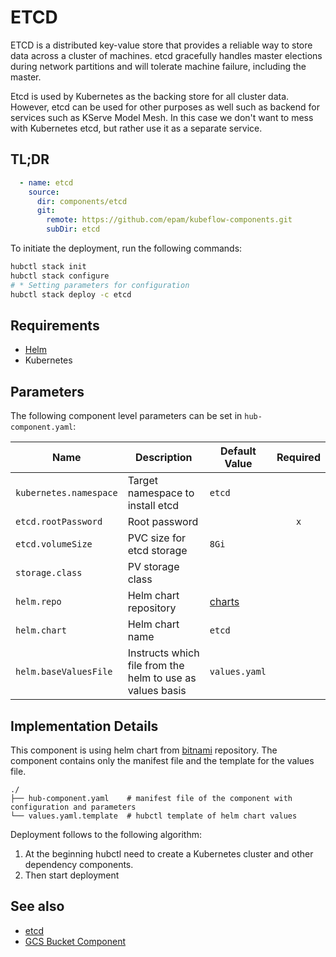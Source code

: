 # ETCD

ETCD is a distributed key-value store that provides a reliable way to store data across a cluster of machines. etcd gracefully handles master elections during network partitions and will tolerate machine failure, including the master.

Etcd is used by Kubernetes as the backing store for all cluster data. However, etcd can be used for other purposes as well such as backend for services such as KServe Model Mesh. In this case we don't want to mess with Kubernetes etcd, but rather use it as a separate service.

## TL;DR

```yaml
  - name: etcd
    source:
      dir: components/etcd
      git:
        remote: https://github.com/epam/kubeflow-components.git
        subDir: etcd
```

To initiate the deployment, run the following commands:
```bash
hubctl stack init
hubctl stack configure
# * Setting parameters for configuration 
hubctl stack deploy -c etcd
```

## Requirements

- [Helm](https://helm.sh/docs/intro/install/)
- Kubernetes

## Parameters

The following component level parameters can be set in `hub-component.yaml`:

| Name                   | Description                                               | Default Value                                | Required |
|------------------------|-----------------------------------------------------------|----------------------------------------------|:--------:|
| `kubernetes.namespace` | Target namespace to install etcd                          | `etcd`                                       |          |
| `etcd.rootPassword`    | Root password                                             |                                              |   `x`    |
| `etcd.volumeSize`      | PVC size for etcd storage                                 | `8Gi`                                        |          |
| `storage.class`        | PV storage class                                          |                                              |          |
| `helm.repo`            | Helm chart repository                                     | [charts](https://charts.bitnami.com/bitnami) |          |
| `helm.chart`           | Helm chart name                                           | `etcd`                                       |          |
| `helm.baseValuesFile`  | Instructs which file from the helm to use as values basis | `values.yaml`                                |          |

## Implementation Details

This component is using helm chart from [bitnami](https://charts.bitnami.com/bitnami) repository. The component contains only the manifest file and the template for the values file.

```text
./
├── hub-component.yaml    # manifest file of the component with configuration and parameters
└── values.yaml.template  # hubctl template of helm chart values

```

Deployment follows to the following algorithm:
1. At the beginning hubctl need to create a Kubernetes cluster and other dependency components.
2. Then start deployment

## See also

* [etcd](https://etcd.io)
* [GCS Bucket Component](https://github.com/epam/hub-google-components/tree/develop/gsbucket)
